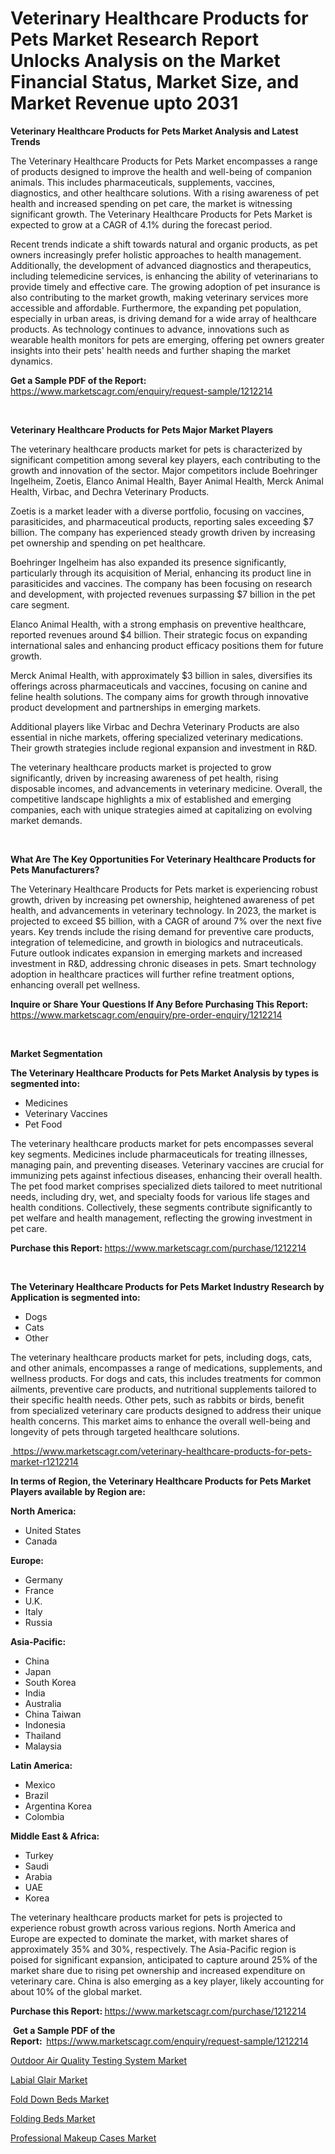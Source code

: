 <p><h1>Veterinary Healthcare Products for Pets Market Research Report Unlocks Analysis on the Market Financial Status, Market Size, and Market Revenue upto 2031</h1></p><p><strong>Veterinary Healthcare Products for Pets Market Analysis and Latest Trends</strong></p>
<p><p>The Veterinary Healthcare Products for Pets Market encompasses a range of products designed to improve the health and well-being of companion animals. This includes pharmaceuticals, supplements, vaccines, diagnostics, and other healthcare solutions. With a rising awareness of pet health and increased spending on pet care, the market is witnessing significant growth. The Veterinary Healthcare Products for Pets Market is expected to grow at a CAGR of 4.1% during the forecast period.</p><p>Recent trends indicate a shift towards natural and organic products, as pet owners increasingly prefer holistic approaches to health management. Additionally, the development of advanced diagnostics and therapeutics, including telemedicine services, is enhancing the ability of veterinarians to provide timely and effective care. The growing adoption of pet insurance is also contributing to the market growth, making veterinary services more accessible and affordable. Furthermore, the expanding pet population, especially in urban areas, is driving demand for a wide array of healthcare products. As technology continues to advance, innovations such as wearable health monitors for pets are emerging, offering pet owners greater insights into their pets' health needs and further shaping the market dynamics.</p></p>
<p><strong>Get a Sample PDF of the Report:&nbsp;</strong> <a href="https://www.marketscagr.com/enquiry/request-sample/1212214?utm_campaign=1128&utm_medium=2&utm_source=Github&utm_content=ia&utm_term=06102024&utm_id=veterinary-healthcare-products-for-pets">https://www.marketscagr.com/enquiry/request-sample/1212214</a></p>
<p>&nbsp;</p>
<p><strong>Veterinary Healthcare Products for Pets Major Market Players</strong></p>
<p><p>The veterinary healthcare products market for pets is characterized by significant competition among several key players, each contributing to the growth and innovation of the sector. Major competitors include Boehringer Ingelheim, Zoetis, Elanco Animal Health, Bayer Animal Health, Merck Animal Health, Virbac, and Dechra Veterinary Products.</p><p>Zoetis is a market leader with a diverse portfolio, focusing on vaccines, parasiticides, and pharmaceutical products, reporting sales exceeding $7 billion. The company has experienced steady growth driven by increasing pet ownership and spending on pet healthcare.</p><p>Boehringer Ingelheim has also expanded its presence significantly, particularly through its acquisition of Merial, enhancing its product line in parasiticides and vaccines. The company has been focusing on research and development, with projected revenues surpassing $7 billion in the pet care segment.</p><p>Elanco Animal Health, with a strong emphasis on preventive healthcare, reported revenues around $4 billion. Their strategic focus on expanding international sales and enhancing product efficacy positions them for future growth.</p><p>Merck Animal Health, with approximately $3 billion in sales, diversifies its offerings across pharmaceuticals and vaccines, focusing on canine and feline health solutions. The company aims for growth through innovative product development and partnerships in emerging markets.</p><p>Additional players like Virbac and Dechra Veterinary Products are also essential in niche markets, offering specialized veterinary medications. Their growth strategies include regional expansion and investment in R&D.</p><p>The veterinary healthcare products market is projected to grow significantly, driven by increasing awareness of pet health, rising disposable incomes, and advancements in veterinary medicine. Overall, the competitive landscape highlights a mix of established and emerging companies, each with unique strategies aimed at capitalizing on evolving market demands.</p></p>
<p>&nbsp;</p>
<p><strong>What Are The Key Opportunities For Veterinary Healthcare Products for Pets Manufacturers?</strong></p>
<p><p>The Veterinary Healthcare Products for Pets market is experiencing robust growth, driven by increasing pet ownership, heightened awareness of pet health, and advancements in veterinary technology. In 2023, the market is projected to exceed $5 billion, with a CAGR of around 7% over the next five years. Key trends include the rising demand for preventive care products, integration of telemedicine, and growth in biologics and nutraceuticals. Future outlook indicates expansion in emerging markets and increased investment in R&D, addressing chronic diseases in pets. Smart technology adoption in healthcare practices will further refine treatment options, enhancing overall pet wellness.</p></p>
<p><strong>Inquire or Share Your Questions If Any Before Purchasing This Report:</strong> <a href="https://www.marketscagr.com/enquiry/pre-order-enquiry/1212214?utm_campaign=1128&utm_medium=2&utm_source=Github&utm_content=ia&utm_term=06102024&utm_id=veterinary-healthcare-products-for-pets">https://www.marketscagr.com/enquiry/pre-order-enquiry/1212214</a></p>
<p>&nbsp;</p>
<p><strong>Market Segmentation</strong></p>
<p><strong>The Veterinary Healthcare Products for Pets Market Analysis by types is segmented into:</strong></p>
<p><ul><li>Medicines</li><li>Veterinary Vaccines</li><li>Pet Food</li></ul></p>
<p><p>The veterinary healthcare products market for pets encompasses several key segments. Medicines include pharmaceuticals for treating illnesses, managing pain, and preventing diseases. Veterinary vaccines are crucial for immunizing pets against infectious diseases, enhancing their overall health. The pet food market comprises specialized diets tailored to meet nutritional needs, including dry, wet, and specialty foods for various life stages and health conditions. Collectively, these segments contribute significantly to pet welfare and health management, reflecting the growing investment in pet care.</p></p>
<p><strong>Purchase this Report:&nbsp;</strong><a href="https://www.marketscagr.com/purchase/1212214?utm_campaign=1128&utm_medium=2&utm_source=Github&utm_content=ia&utm_term=06102024&utm_id=veterinary-healthcare-products-for-pets">https://www.marketscagr.com/purchase/1212214</a></p>
<p>&nbsp;</p>
<p><strong>The Veterinary Healthcare Products for Pets Market Industry Research by Application is segmented into:</strong></p>
<p><ul><li>Dogs</li><li>Cats</li><li>Other</li></ul></p>
<p><p>The veterinary healthcare products market for pets, including dogs, cats, and other animals, encompasses a range of medications, supplements, and wellness products. For dogs and cats, this includes treatments for common ailments, preventive care products, and nutritional supplements tailored to their specific health needs. Other pets, such as rabbits or birds, benefit from specialized veterinary care products designed to address their unique health concerns. This market aims to enhance the overall well-being and longevity of pets through targeted healthcare solutions.</p></p>
<p><a href="https://www.marketscagr.com/veterinary-healthcare-products-for-pets-market-r1212214?utm_campaign=1128&utm_medium=2&utm_source=Github&utm_content=ia&utm_term=06102024&utm_id=veterinary-healthcare-products-for-pets">&nbsp;https://www.marketscagr.com/veterinary-healthcare-products-for-pets-market-r1212214</a></p>
<p><strong>In terms of Region, the Veterinary Healthcare Products for Pets Market Players available by Region are:</strong></p>
<p>
    <p> <strong> North America: </strong>
        <ul>
            <li>United States</li>
            <li>Canada</li>
        </ul>
        </p> 
    <p> <strong> Europe: </strong>
        <ul>
            <li>Germany</li>
            <li>France</li>
            <li>U.K.</li>
            <li>Italy</li>
            <li>Russia</li>
        </ul>
        </p> 
    <p> <strong> Asia-Pacific: </strong>
        <ul>
            <li>China</li>
            <li>Japan</li>
            <li>South Korea</li>
            <li>India</li>
            <li>Australia</li>
            <li>China Taiwan</li>
            <li>Indonesia</li>
            <li>Thailand</li>
            <li>Malaysia</li>
        </ul>
        </p> 
    <p> <strong> Latin America: </strong>
        <ul>
            <li>Mexico</li>
            <li>Brazil</li>
            <li>Argentina Korea</li>
            <li>Colombia</li>
        </ul>
        </p> 
    <p> <strong> Middle East & Africa: </strong>
        <ul>
            <li>Turkey</li>
            <li>Saudi</li>
            <li>Arabia</li>
            <li>UAE</li>
            <li>Korea</li>
        </ul>
    </p>
    </p>
<p><p>The veterinary healthcare products market for pets is projected to experience robust growth across various regions. North America and Europe are expected to dominate the market, with market shares of approximately 35% and 30%, respectively. The Asia-Pacific region is poised for significant expansion, anticipated to capture around 25% of the market share due to rising pet ownership and increased expenditure on veterinary care. China is also emerging as a key player, likely accounting for about 10% of the global market.</p></p>
<p><strong>Purchase this Report: </strong><a href="https://www.marketscagr.com/purchase/1212214?utm_campaign=1128&utm_medium=2&utm_source=Github&utm_content=ia&utm_term=06102024&utm_id=veterinary-healthcare-products-for-pets">https://www.marketscagr.com/purchase/1212214</a></p>
<p>&nbsp;<strong>Get a Sample PDF of the Report:&nbsp;&nbsp;</strong><a href="https://www.marketscagr.com/enquiry/request-sample/1212214?utm_campaign=1128&utm_medium=2&utm_source=Github&utm_content=ia&utm_term=06102024&utm_id=veterinary-healthcare-products-for-pets">https://www.marketscagr.com/enquiry/request-sample/1212214</a></p>
<p><strong></strong></p>
<p><p><a href="https://github.com/prosalinda88/Market-Research-Report-List-6/blob/main/outdoor-air-quality-testing-system-market.md?utm_campaign=1128&utm_medium=2&utm_source=Github&utm_content=ia&utm_term=06102024&utm_id=veterinary-healthcare-products-for-pets">Outdoor Air Quality Testing System Market</a></p><p><a href="https://www.linkedin.com/pulse/labial-glair-market-industry-trends-forecast-period-from-k3zec?utm_campaign=1128&utm_medium=2&utm_source=Github&utm_content=ia&utm_term=06102024&utm_id=veterinary-healthcare-products-for-pets">Labial Glair Market</a></p><p><a href="https://www.linkedin.com/pulse/navigating-global-fold-down-beds-market-from-trends-strategy-wuj9c?utm_campaign=1128&utm_medium=2&utm_source=Github&utm_content=ia&utm_term=06102024&utm_id=veterinary-healthcare-products-for-pets">Fold Down Beds Market</a></p><p><a href="https://www.linkedin.com/pulse/folding-beds-market-dynamics-application-types-emerging-trends-zhs1c?utm_campaign=1128&utm_medium=2&utm_source=Github&utm_content=ia&utm_term=06102024&utm_id=veterinary-healthcare-products-for-pets">Folding Beds Market</a></p><p><a href="https://www.linkedin.com/pulse/top-trends-transforming-professional-makeup-cases-market-2024-mksnc?utm_campaign=1128&utm_medium=2&utm_source=Github&utm_content=ia&utm_term=06102024&utm_id=veterinary-healthcare-products-for-pets">Professional Makeup Cases Market</a></p></p>